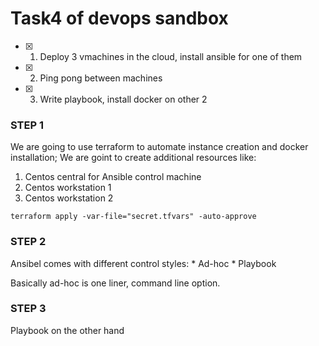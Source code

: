 # Task4 of devops sandbox #

- [x] 1. Deploy 3 vmachines in the cloud, install ansible for one of them
- [x] 2. Ping pong between machines
- [x] 3. Write playbook, install docker on other 2


### STEP 1 ###

We are going to use terraform to automate instance creation and docker installation;
We are goint to create additional resources like:
1. Centos central for Ansible control machine
2. Centos workstation 1
3. Centos workstation 2

`terraform apply -var-file="secret.tfvars" -auto-approve`

### STEP 2 ###

Ansibel comes with different control styles:
    * Ad-hoc
    * Playbook

Basically ad-hoc is one liner, command line option.


### STEP 3 ###

Playbook on the other hand